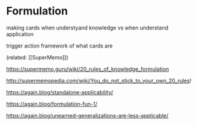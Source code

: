# Formulation

making cards when understyand knowledge vs when understand application

trigger action framework of what cards are

(related: [[SuperMemo]])

https://supermemo.guru/wiki/20_rules_of_knowledge_formulation

http://supermemopedia.com/wiki/You_do_not_stick_to_your_own_20_rules!

https://again.blog/standalone-applicability/

https://again.blog/formulation-fun-1/

https://again.blog/unearned-generalizations-are-less-applicable/